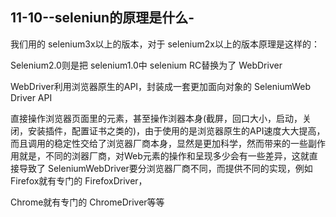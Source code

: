 ## 11-10--seleniun的原理是什么-

我们用的 selenium3x以上的版本，对于 selenium2x以上的版本原理是这样的：

Selenium2.0则是把 selenium1.0中 selenium RC替换为了 WebDriver

WebDriver利用浏览器原生的API，封装成一套更加面向对象的 SeleniumWeb Driver API

直接操作浏览器页面里的元素，甚至操作浏器本身(截屏，回口大小，启动，关闭，安装插件，配置证书之类的)，由于使用的是浏览器原生的API速度大大提高，而且调用的稳定性交给了浏览器厂商本身，显然是更加科学，然而带来的一些副作用就是，不同的浏器厂商，对Web元素的操作和呈现多少会有一些差异，这就直接导致了 SeleniumWebDriver要分浏览器厂商不同，而提供不同的实现，例如 Firefox就有专门的 FirefoxDriver，

Chrome就有专门的 ChromeDriver等等
